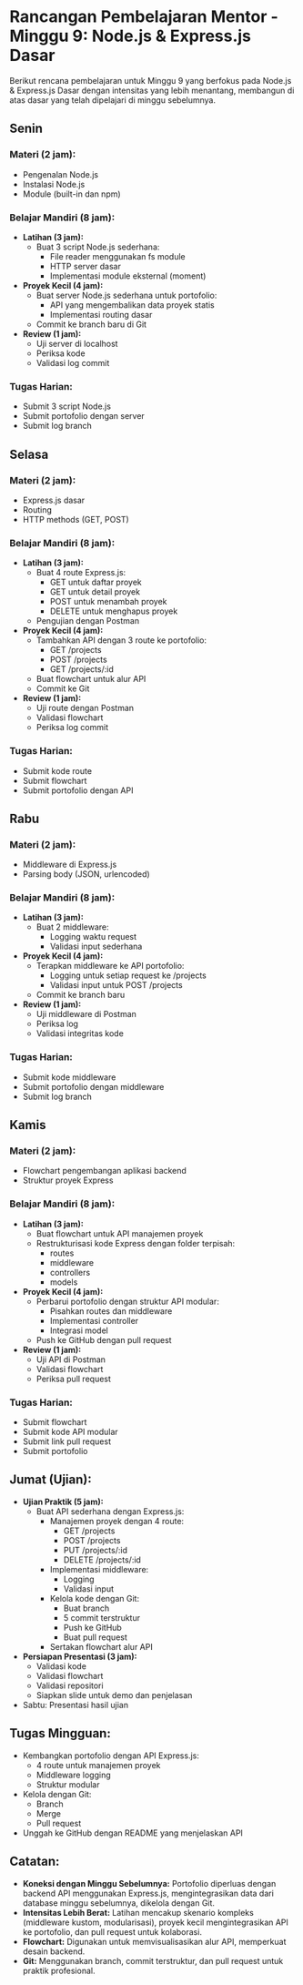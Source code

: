 # Rancangan Pembelajaran Mentor - Minggu 9: Node.js & Express.js Dasar

Berikut rencana pembelajaran untuk Minggu 9 yang berfokus pada Node.js & Express.js Dasar dengan intensitas yang lebih menantang, membangun di atas dasar yang telah dipelajari di minggu sebelumnya.

## Senin
### Materi (2 jam):
* Pengenalan Node.js
* Instalasi Node.js
* Module (built-in dan npm)

### Belajar Mandiri (8 jam):
* **Latihan (3 jam):**
  * Buat 3 script Node.js sederhana:
    * File reader menggunakan fs module
    * HTTP server dasar
    * Implementasi module eksternal (moment)
* **Proyek Kecil (4 jam):**
  * Buat server Node.js sederhana untuk portofolio:
    * API yang mengembalikan data proyek statis
    * Implementasi routing dasar
  * Commit ke branch baru di Git
* **Review (1 jam):**
  * Uji server di localhost
  * Periksa kode
  * Validasi log commit

### Tugas Harian:
* Submit 3 script Node.js
* Submit portofolio dengan server
* Submit log branch

## Selasa
### Materi (2 jam):
* Express.js dasar
* Routing
* HTTP methods (GET, POST)

### Belajar Mandiri (8 jam):
* **Latihan (3 jam):**
  * Buat 4 route Express.js:
    * GET untuk daftar proyek
    * GET untuk detail proyek
    * POST untuk menambah proyek
    * DELETE untuk menghapus proyek
  * Pengujian dengan Postman
* **Proyek Kecil (4 jam):**
  * Tambahkan API dengan 3 route ke portofolio:
    * GET /projects
    * POST /projects
    * GET /projects/:id
  * Buat flowchart untuk alur API
  * Commit ke Git
* **Review (1 jam):**
  * Uji route dengan Postman
  * Validasi flowchart
  * Periksa log commit

### Tugas Harian:
* Submit kode route
* Submit flowchart
* Submit portofolio dengan API

## Rabu
### Materi (2 jam):
* Middleware di Express.js
* Parsing body (JSON, urlencoded)

### Belajar Mandiri (8 jam):
* **Latihan (3 jam):**
  * Buat 2 middleware:
    * Logging waktu request
    * Validasi input sederhana
* **Proyek Kecil (4 jam):**
  * Terapkan middleware ke API portofolio:
    * Logging untuk setiap request ke /projects
    * Validasi input untuk POST /projects
  * Commit ke branch baru
* **Review (1 jam):**
  * Uji middleware di Postman
  * Periksa log
  * Validasi integritas kode

### Tugas Harian:
* Submit kode middleware
* Submit portofolio dengan middleware
* Submit log branch

## Kamis
### Materi (2 jam):
* Flowchart pengembangan aplikasi backend
* Struktur proyek Express

### Belajar Mandiri (8 jam):
* **Latihan (3 jam):**
  * Buat flowchart untuk API manajemen proyek
  * Restrukturisasi kode Express dengan folder terpisah:
    * routes
    * middleware
    * controllers
    * models
* **Proyek Kecil (4 jam):**
  * Perbarui portofolio dengan struktur API modular:
    * Pisahkan routes dan middleware
    * Implementasi controller
    * Integrasi model
  * Push ke GitHub dengan pull request
* **Review (1 jam):**
  * Uji API di Postman
  * Validasi flowchart
  * Periksa pull request

### Tugas Harian:
* Submit flowchart
* Submit kode API modular
* Submit link pull request
* Submit portofolio

## Jumat (Ujian):

* **Ujian Praktik (5 jam):**
  * Buat API sederhana dengan Express.js:
    * Manajemen proyek dengan 4 route:
      * GET /projects
      * POST /projects
      * PUT /projects/:id
      * DELETE /projects/:id
    * Implementasi middleware:
      * Logging
      * Validasi input
    * Kelola kode dengan Git:
      * Buat branch
      * 5 commit terstruktur
      * Push ke GitHub
      * Buat pull request
    * Sertakan flowchart alur API
* **Persiapan Presentasi (3 jam):**
  * Validasi kode
  * Validasi flowchart
  * Validasi repositori
  * Siapkan slide untuk demo dan penjelasan
* Sabtu: Presentasi hasil ujian

## Tugas Mingguan:
* Kembangkan portofolio dengan API Express.js:
  * 4 route untuk manajemen proyek
  * Middleware logging
  * Struktur modular
* Kelola dengan Git:
  * Branch
  * Merge
  * Pull request
* Unggah ke GitHub dengan README yang menjelaskan API

## Catatan:

* **Koneksi dengan Minggu Sebelumnya:** Portofolio diperluas dengan backend API menggunakan Express.js, mengintegrasikan data dari database minggu sebelumnya, dikelola dengan Git.
* **Intensitas Lebih Berat:** Latihan mencakup skenario kompleks (middleware kustom, modularisasi), proyek kecil mengintegrasikan API ke portofolio, dan pull request untuk kolaborasi.
* **Flowchart:** Digunakan untuk memvisualisasikan alur API, memperkuat desain backend.
* **Git:** Menggunakan branch, commit terstruktur, dan pull request untuk praktik profesional.